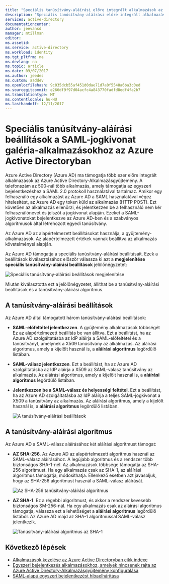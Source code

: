 ```yaml
---
title: "Speciális tanúsítvány-aláírási előre integrált alkalmazások az Azure Active Directoryban a SAML-jogkivonat beállítások |} Microsoft Docs"
description: "Speciális tanúsítvány-aláírási előre integrált alkalmazások az Azure Active Directoryban a SAML-jogkivonat beállítások használata"
services: active-directory
documentationcenter: 
author: jeevansd
manager: mtillman
editor: 
ms.assetid: 
ms.service: active-directory
ms.workload: identity
ms.tgt_pltfrm: na
ms.devlang: na
ms.topic: article
ms.date: 09/07/2017
ms.author: jeedes
ms.custom: aaddev
ms.openlocfilehash: 9c035dcb55af451d0dae71d7a0f5548a6ba3c0ed
ms.sourcegitcommit: e266df9f97d04acfc4a843770fadfd8edf4fa2b7
ms.translationtype: MT
ms.contentlocale: hu-HU
ms.lasthandoff: 12/11/2017
---
```

# <a name="advanced-certificate-signing-options-in-the-saml-token-for-gallery-apps-in-azure-active-directory"></a>Speciális tanúsítvány-aláírási beállítások a SAML-jogkivonat galéria-alkalmazásokhoz az Azure Active Directoryban
Azure Active Directory (Azure AD) ma támogatja több ezer előre integrált alkalmazások az Azure Active Directory-Alkalmazásgyűjtemény. A telefonszám az 500-nál több alkalmazás, amely támogatja az egyszeri bejelentkezéshez a SAML 2.0 protokoll használatával tartalmaz. Amikor egy felhasználó egy alkalmazást az Azure AD a SAML használatával végez hitelesítést, az Azure AD egy token küld az alkalmazás (HTTP POST). Ezt követően az alkalmazás ellenőrzi, és jelentkezzen be a felhasználó nem kér felhasználónevet és jelszót a jogkivonat alapján. Ezeket a SAML-jogkivonatokat bejelentkezve az Azure AD-ben és a szabványos algoritmusok által létrehozott egyedi tanúsítvány.

Az Azure AD az alapértelmezett beállításokat használja, a gyűjtemény-alkalmazások. Az alapértelmezett értékek vannak beállítva az alkalmazás követelményei alapján.

Az Azure AD támogatja a speciális tanúsítvány-aláírási beállításait. Ezek a beállítások kiválasztásához először válassza ki azt a **megjelenítése speciális tanúsítvány-aláírási beállítások** jelölőnégyzetet:

![Speciális tanúsítvány-aláírási beállítások megjelenítése][1]

Miután kiválasztotta ezt a jelölőnégyzetet, állíthat be a tanúsítvány-aláírási beállítások és a tanúsítvány-aláírási algoritmus.

## <a name="certificate-signing-options"></a>A tanúsítvány-aláírási beállítások

Az Azure AD által támogatott három tanúsítvány-aláírási beállítások:

* **SAML-előfeltétel jelentkezzen**. A gyűjtemény alkalmazások többségét Ez az alapértelmezett beállítás be van állítva. Ezt a beállítást, ha az Azure AD szolgáltatásba az IdP aláírja a SAML-előfeltétel és a tanúsítványt, amelynek a X509 tanúsítvány az alkalmazás. Az aláírási algoritmus, amely a kijelölt használ is, a **aláírási algoritmus** legördülő listában.

* **SAML-válasz jelentkezzen**. Ezt a beállítást, ha az Azure AD szolgáltatásba az IdP aláírja a X509 az SAML-válasz tanúsítvány az alkalmazás. Az aláírási algoritmus, amely a kijelölt használ is, a **aláírási algoritmus** legördülő listában.

* **Jelentkezzen be a SAML-válasz és helyességi feltétel**. Ezt a beállítást, ha az Azure AD szolgáltatásba az IdP aláírja a teljes SAML-jogkivonat a X509 a tanúsítvány az alkalmazás. Az aláírási algoritmus, amely a kijelölt használ is, a **aláírási algoritmus** legördülő listában.

    ![A tanúsítvány-aláírási beállítások][4]

## <a name="certificate-signing-algorithms"></a>A tanúsítvány-aláírási algoritmus

Az Azure AD a SAML-válasz aláírásához két aláírási algoritmust támogat:

* **AZ SHA-256**. Az Azure AD az alapértelmezett algoritmus használ az SAML-válasz aláírásához. A legújabb algoritmus és a rendszer több biztonságos SHA-1-nél. Az alkalmazások többsége támogatja az SHA-256 algoritmust. Ha egy alkalmazás csak az SHA-1, az aláírási algoritmus támogatja, módosíthatja. Ellenkező esetben azt javasoljuk, hogy az SHA-256 algoritmust használ a SAML-válasz aláírását.

    ![Az SHA-256 tanúsítvány-aláírási algoritmus][3]

* **AZ SHA-1**. Ez a régebbi algoritmust, és akkor a rendszer kevesebb biztonságos SM-256-nál. Ha egy alkalmazás csak az aláírási algoritmus támogatja, válassza ezt a lehetőséget a **aláírási algoritmus** legördülő listából. Az Azure AD majd az SHA-1 algoritmussal SAML-válasz jelentkezik.

    ![Tanúsítvány-aláírási algoritmus az SHA-1][2]

## <a name="next-steps"></a>Következő lépések
* [Alkalmazások kezelése az Azure Active Directoryban cikk indexe](active-directory-apps-index.md)
* [Egyszeri bejelentkezés alkalmazásokhoz, amelyek nincsenek rajta az Azure Active Directory-Alkalmazásgyűjtemény konfigurálása](application-config-sso-how-to-configure-federated-sso-non-gallery.md)
* [SAML-alapú egyszeri bejelentkezést hibaelhárítása](develop/active-directory-saml-debugging.md)

<!--Image references-->

[1]: ./media/active-directory-enterprise-apps-advance-certificate-options/saml-advance-certificate.png
[2]: ./media/active-directory-enterprise-apps-advance-certificate-options/saml-signing-algo-sha1.png
[3]: ./media/active-directory-enterprise-apps-advance-certificate-options/saml-signing-algo-sha256.png
[4]: ./media/active-directory-enterprise-apps-advance-certificate-options/saml-signing-options.png
